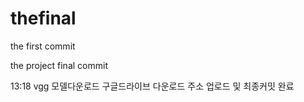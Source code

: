 # thefinal

the first commit

the project final commit

13:18 vgg 모델다운로드 구글드라이브 다운로드 주소 업로드 및 최종커밋 완료
